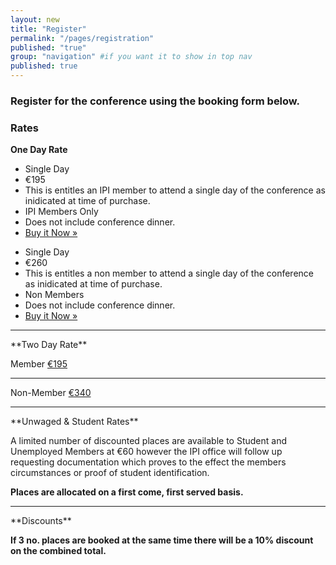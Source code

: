 ```yaml
---
layout: new
title: "Register"
permalink: "/pages/registration"
published: "true"
group: "navigation" #if you want it to show in top nav
published: true
---
```


### Register for the conference using the booking form below.

### Rates

**One Day Rate**

<ul class="pricing-table">
  <li class="title">Single Day</li>
  <li class="price">€195</li>
  <li class="description">This is entitles an IPI member to attend a single day of the conference as inidicated at time of purchase.</li>
  <li class="bullet-item">IPI Members Only</li>
  <li class="bullet-item">Does not include conference dinner.</li>
  <li class="cta-button"><a class="button radius" href="http://www.romancart.com/cart.asp?storeid=34538&itemcode=IPI2012NMB1">Buy it Now &raquo;</a>
  </li>
</ul>
<ul class="pricing-table">
  <li class="title">Single Day</li>
  <li class="price">€260</li>
  <li class="description">This is entitles a non member to attend a single day of the conference as inidicated at time of purchase.</li>
  <li class="bullet-item">Non Members</li>
  <li class="bullet-item">Does not include conference dinner.</li>
  <li class="cta-button"><a class="button radius alert" href="http://www.romancart.com/cart.asp?storeid=34538&itemcode=IPI2012NMB1">Buy it Now &raquo;</a>
  </li>
</ul>

<hr/>
**Two Day Rate**

Member							<a href="http://www.romancart.com/cart.asp?storeid=34538&itemcode=IPI2012NMB1" class="button radius small">€195</a>
<hr/>
Non-Member						<a href="http://www.romancart.com/cart.asp?storeid=34538&itemcode=IPI2012NMB1" class="button radius small">€340</a>
<hr/>
**Unwaged & Student Rates**

A limited number of discounted places are available to Student and Unemployed Members at €60 however the IPI office will follow up requesting documentation which proves to the effect the members circumstances or proof of student identification.

**Places are allocated on a first come, first served basis.**
<hr/>
**Discounts**

**If 3 no. places are booked at the same time there will be a 10% discount on the combined total.**